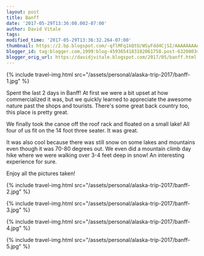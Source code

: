 ```yaml
---
layout: post
title: Banff
date: '2017-05-29T13:36:00.002-07:00'
author: David Vitale
tags: 
modified_time: '2017-05-29T13:36:32.264-07:00'
thumbnail: https://2.bp.blogspot.com/-qflMFq1kQtU/WSyFdd4CjSI/AAAAAAAAArg/DRYQxkELcRsgZ6L_zQdCc1dqDjX60L2CwCLcB/s72-c/IMG_20170528_115601_600x800.jpg
blogger_id: tag:blogger.com,1999:blog-4593654183182061758.post-6320803411950032171
blogger_orig_url: https://davidjvitale.blogspot.com/2017/05/banff.html
---
```


{% include travel-img.html src="/assets/personal/alaska-trip-2017/banff-1.jpg" %}

Spent the last 2 days in Banff! At first we were a bit upset at how commercialized it was, but we quickly learned to appreciate the awesome nature past the shops and tourists. There's some great back country too, this place is pretty great.

We finally took the canoe off the roof rack and floated on a small lake! All four of us fit on the 14 foot three seater. It was great.

It was also cool because there was still snow on some lakes and mountains even though it was 70-80 degrees out. We even did a mountain climb day hike where we were walking over 3-4 feet deep in snow! An interesting experience for sure.

Enjoy all the pictures taken!

{% include travel-img.html src="/assets/personal/alaska-trip-2017/banff-2.jpg" %}

{% include travel-img.html src="/assets/personal/alaska-trip-2017/banff-3.jpg" %}

{% include travel-img.html src="/assets/personal/alaska-trip-2017/banff-4.jpg" %}

{% include travel-img.html src="/assets/personal/alaska-trip-2017/banff-5.jpg" %}
